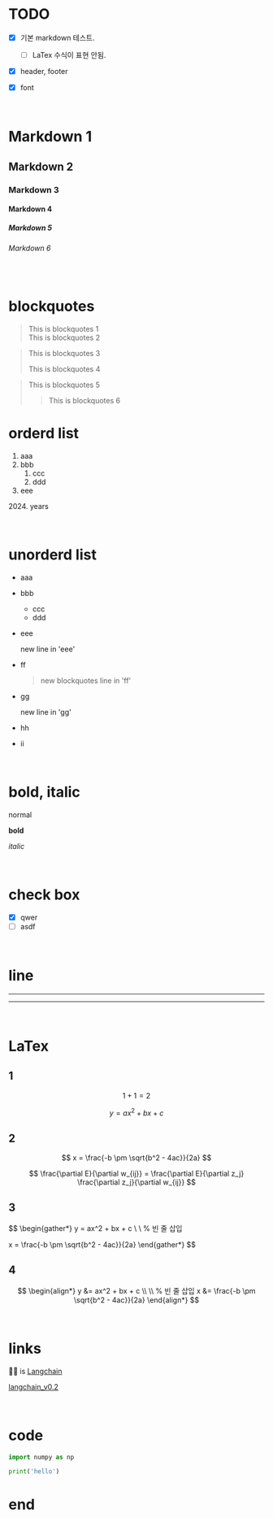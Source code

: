 
# TODO
- [x] 기본 markdown 테스트.

  - [ ] LaTex 수식이 표현 안됨. 

- [x] header, footer
- [x] font

&nbsp;

# Markdown 1

## Markdown 2

### Markdown 3

#### Markdown 4

##### Markdown 5

###### Markdown 6

&nbsp;

# blockquotes

> This is blockquotes 1<br>
> This is blockquotes 2

> This is blockquotes 3
> 
> This is blockquotes 4

> This is blockquotes 5
>> This is blockquotes 6
&nbsp;


# orderd list

1. aaa
2. bbb
   1. ccc
   2. ddd
3. eee

2024\. years

&nbsp;

# unorderd list

- aaa
- bbb
  - ccc
  - ddd
- eee

    new line in 'eee'

- ff
    > new blockquotes line in 'ff'
- gg

    new line in 'gg'
- hh
- ii

&nbsp;

# bold, italic

normal  <!-- comment -->

**bold**

*italic*

&nbsp;

# check box

- [X] qwer
- [ ] asdf

&nbsp;

# line

---

***

&nbsp;

# LaTex 

## 1
$$
1+1=2
$$

$$
y = ax^2 + bx + c
$$

## 2

$$
x = \frac{-b \pm \sqrt{b^2 - 4ac}}{2a}
$$


$$
\frac{\partial E}{\partial w_{ij}} = \frac{\partial E}{\partial z_j} \frac{\partial z_j}{\partial w_{ij}}
$$



## 3

$$
\begin{gather*}
y = ax^2 + bx + c \\
\\ % 빈 줄 삽입

x = \frac{-b \pm \sqrt{b^2 - 4ac}}{2a}
\end{gather*}
$$

## 4
$$
\begin{align*}
y &= ax^2 + bx + c \\
\\ % 빈 줄 삽입
x &= \frac{-b \pm \sqrt{b^2 - 4ac}}{2a}
\end{align*}
$$

&nbsp;

# links


🦜️🔗 is [Langchain](https://github.com/langchain-ai/langchain "LangChain is a framework for developing applications powered by large language models (LLMs).")

[langchain_v0.2](https://python.langchain.com/v0.2/docs/introduction/)


&nbsp;

# code


``` python
import numpy as np

print('hello')
```


# end
